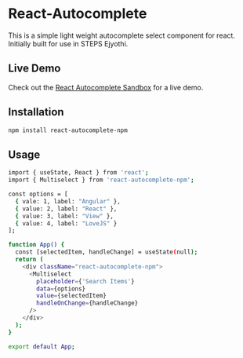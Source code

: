 # React-Autocomplete  

This is a simple light weight autocomplete select component for react. Initially built for use in STEPS Ejyothi.

## Live Demo

Check out the [React Autocomplete Sandbox](https://codesandbox.io/p/sandbox/react-autocomplete-fnyjz8?file=%2Fsrc%2FApp.js%3A7%2C20) for a live demo.

## Installation 

```sh
npm install react-autocomplete-npm
```

## Usage

```sh
import { useState, React } from 'react';
import { Multiselect } from 'react-autocomplete-npm';

const options = [
  { vale: 1, label: "Angular" },
  { value: 2, label: "React" },
  { value: 3, label: "View" },
  { value: 4, label: "LoveJS" }
];

function App() {
  const [selectedItem, handleChange] = useState(null);
  return (
    <div className="react-autocomplete-npm">
      <Multiselect
        placeholder={'Search Items'}
        data={options}
        value={selectedItem}
        handleOnChange={handleChange}
      />
    </div>
  );
}

export default App;

```
